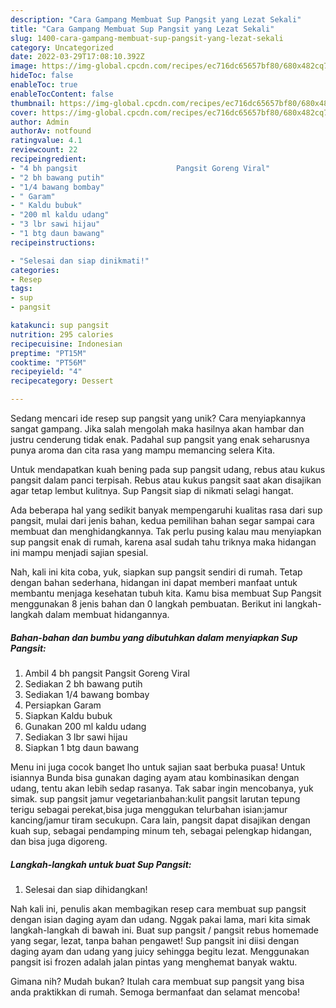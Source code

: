```yaml
---
description: "Cara Gampang Membuat Sup Pangsit yang Lezat Sekali"
title: "Cara Gampang Membuat Sup Pangsit yang Lezat Sekali"
slug: 1400-cara-gampang-membuat-sup-pangsit-yang-lezat-sekali
category: Uncategorized
date: 2022-03-29T17:08:10.392Z
image: https://img-global.cpcdn.com/recipes/ec716dc65657bf80/680x482cq70/sup-pangsit-foto-resep-utama.jpg
hideToc: false
enableToc: true
enableTocContent: false
thumbnail: https://img-global.cpcdn.com/recipes/ec716dc65657bf80/680x482cq70/sup-pangsit-foto-resep-utama.jpg
cover: https://img-global.cpcdn.com/recipes/ec716dc65657bf80/680x482cq70/sup-pangsit-foto-resep-utama.jpg
author: Admin
authorAv: notfound
ratingvalue: 4.1
reviewcount: 22
recipeingredient:
- "4 bh pangsit                      Pangsit Goreng Viral"
- "2 bh bawang putih"
- "1/4 bawang bombay"
- " Garam"
- " Kaldu bubuk"
- "200 ml kaldu udang"
- "3 lbr sawi hijau"
- "1 btg daun bawang"
recipeinstructions:

- "Selesai dan siap dinikmati!"
categories:
- Resep
tags:
- sup
- pangsit

katakunci: sup pangsit 
nutrition: 295 calories
recipecuisine: Indonesian
preptime: "PT15M"
cooktime: "PT56M"
recipeyield: "4"
recipecategory: Dessert

---
```





Sedang mencari ide resep sup pangsit yang unik? Cara menyiapkannya sangat gampang. Jika salah mengolah maka hasilnya akan hambar dan justru cenderung tidak enak. Padahal sup pangsit yang enak seharusnya punya aroma dan cita rasa yang mampu memancing selera Kita.





Untuk mendapatkan kuah bening pada sup pangsit udang, rebus atau kukus pangsit dalam panci terpisah. Rebus atau kukus pangsit saat akan disajikan agar tetap lembut kulitnya. Sup Pangsit siap di nikmati selagi hangat.

Ada beberapa hal yang sedikit banyak mempengaruhi kualitas rasa dari sup pangsit, mulai dari jenis bahan, kedua pemilihan bahan segar sampai cara membuat dan menghidangkannya. Tak perlu pusing kalau mau menyiapkan sup pangsit enak di rumah, karena asal sudah tahu triknya maka hidangan ini mampu menjadi sajian spesial.






Nah, kali ini kita coba, yuk, siapkan sup pangsit sendiri di rumah. Tetap dengan bahan sederhana, hidangan ini dapat memberi manfaat untuk membantu menjaga kesehatan tubuh kita. Kamu bisa membuat Sup Pangsit menggunakan 8 jenis bahan dan 0 langkah pembuatan. Berikut ini langkah-langkah dalam membuat hidangannya.

<!--inarticleads1-->

##### Bahan-bahan dan bumbu yang dibutuhkan dalam menyiapkan Sup Pangsit:

1. Ambil 4 bh pangsit                      Pangsit Goreng Viral
1. Sediakan 2 bh bawang putih
1. Sediakan 1/4 bawang bombay
1. Persiapkan  Garam
1. Siapkan  Kaldu bubuk
1. Gunakan 200 ml kaldu udang
1. Sediakan 3 lbr sawi hijau
1. Siapkan 1 btg daun bawang


Menu ini juga cocok banget lho untuk sajian saat berbuka puasa! Untuk isiannya Bunda bisa gunakan daging ayam atau kombinasikan dengan udang, tentu akan lebih sedap rasanya. Tak sabar ingin mencobanya, yuk simak. sup pangsit jamur vegetarianbahan:kulit pangsit larutan tepung terigu sebagai perekat,bisa juga menggukan telurbahan isian:jamur kancing/jamur tiram secukupn. Cara lain, pangsit dapat disajikan dengan kuah sup, sebagai pendamping minum teh, sebagai pelengkap hidangan, dan bisa juga digoreng. 

<!--inarticleads2-->

##### Langkah-langkah untuk buat Sup Pangsit:


1. Selesai dan siap dihidangkan!

Nah kali ini, penulis akan membagikan resep cara membuat sup pangsit dengan isian daging ayam dan udang. Nggak pakai lama, mari kita simak langkah-langkah di bawah ini. Buat sup pangsit / pangsit rebus homemade yang segar, lezat, tanpa bahan pengawet! Sup pangsit ini diisi dengan daging ayam dan udang yang juicy sehingga begitu lezat. Menggunakan pangsit isi frozen adalah jalan pintas yang menghemat banyak waktu. 

Gimana nih? Mudah bukan? Itulah cara membuat sup pangsit yang bisa anda praktikkan di rumah. Semoga bermanfaat dan selamat mencoba!

